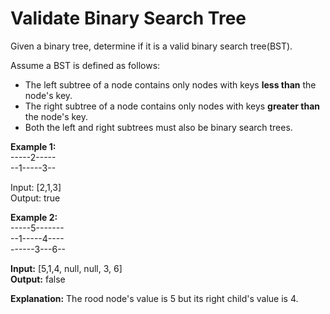 # Validate Binary Search Tree

Given a binary tree, determine if it is a valid binary search tree(BST).

Assume a BST is defined as follows:

- The left subtree of a node contains only nodes with keys **less than** the node's key.
- The right subtree of a node contains only nodes with keys **greater than** the node's key.
- Both the left and right subtrees must also be binary search trees.

**Example 1:**<br>
-----2-----   
--1-----3--

Input: [2,1,3]  
Output: true

**Example 2:**<br>
-----5-------   
--1-----4----  
------3---6--


**Input:** [5,1,4, null, null, 3, 6]  
**Output:** false

**Explanation:** The rood node's value is 5 but its right child's value is 4.
